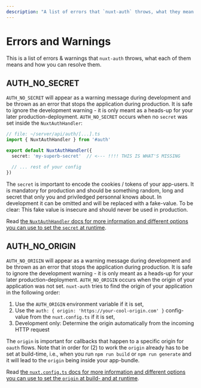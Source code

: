 ```yaml
---
description: "A list of errors that `nuxt-auth` throws, what they mean and how you can resolve them."
---
```

# Errors and Warnings

This is a list of errors & warnings that `nuxt-auth` throws, what each of them means and how you can resolve them.

## AUTH_NO_SECRET

`AUTH_NO_SECRET` will appear as a warning message during development and be thrown as an error that stops the application during production. It is safe to ignore the development warning - it is only meant as a heads-up for your later production-deployment. `AUTH_NO_SECRET` occurs when no `secret` was set inside the `NuxtAuthHandler`:
```ts
// file: ~/server/api/auth/[...].ts
import { NuxtAuthHandler } from '#auth'

export default NuxtAuthHandler({
  secret: 'my-superb-secret'  // <--- !!!! THIS IS WHAT'S MISSING

  // ... rest of your config
})
```

The `secret` is important to encode the cookies / tokens of your app-users. It is mandatory for production and should be something random, long and secret that only you and priviledged personnal knows about. In development it can be omitted and will be replaced with a fake-value. To be clear: This fake value is insecure and should never be used in production.

Read [the `NuxtAuthHandler` docs for more information and different options you can use to set the `secret` at runtime](/nuxt-auth/v0.6/configuration/nuxt-auth-handler).

## AUTH_NO_ORIGIN

`AUTH_NO_ORIGIN` will appear as a warning message during development and be thrown as an error that stops the application during production. It is safe to ignore the development warning - it is only meant as a heads-up for your later production-deployment. `AUTH_NO_ORIGIN` occurs when the origin of your application was not set. `nuxt-auth` tries to find the origin of your application in the following order:
1. Use the `AUTH_ORIGIN` environment variable if it is set,
2. Use the `auth: { origin: 'https://your-cool-origin.com' }` config-value from the `nuxt.config.ts` if it is set,
3. Development only: Determine the origin automatically from the incoming HTTP request

The `origin` is important for callbacks that happen to a specific origin for `oauth` flows. Note that in order for (2) to work the `origin` already has to be set at build-time, i.e., when you run `npm run build` or `npm run generate` and it will lead to the `origin` being inside your app-bundle.

Read [the `nuxt.config.ts` docs for more information and different options you can use to set the `origin` at build- and at runtime](/nuxt-auth/v0.6/configuration/nuxt-auth-handler).
